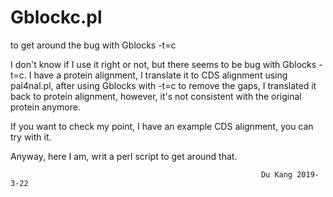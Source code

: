 # Gblockc.pl
to get around the bug with Gblocks -t=c

I don't know if I use it right or not, but there seems to be bug with Gblocks -t=c.
I have a protein alignment, I translate it to CDS alignment using pal4nal.pl, after using Gblocks with -t=c to remove the gaps, I translated it back to protein alignment, however, it's not consistent with the original protein anymore.

If you want to check my point, I have an example CDS alignment, you can try with it.

Anyway, here I am, writ a perl script to get around that.

                                                            Du Kang 2019-3-22
